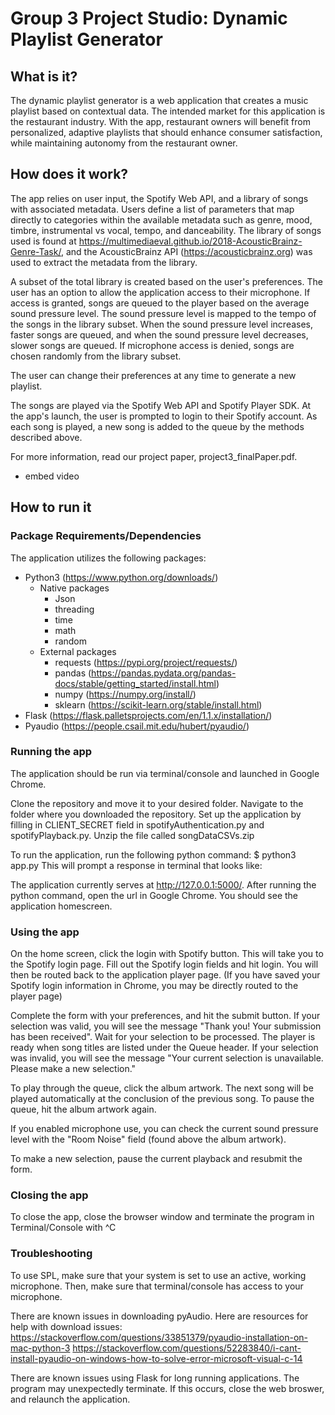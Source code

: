 # Group 3 Project Studio: Dynamic Playlist Generator

## What is it?
The dynamic playlist generator is a web application that creates a music playlist based on contextual data. The intended market for this application is the restaurant industry. With the app, restaurant owners will benefit from personalized, adaptive playlists that should enhance consumer satisfaction, while maintaining autonomy from the restaurant owner. 

## How does it work?
The app relies on user input, the Spotify Web API, and a library of songs with associated metadata.
Users define a list of parameters that map directly to categories within the available metadata such as genre, mood, timbre, instrumental vs vocal, tempo, and danceability. The library of songs used is found at https://multimediaeval.github.io/2018-AcousticBrainz-Genre-Task/, and the AcousticBrainz API (https://acousticbrainz.org) was used to extract the metadata from the library. 

A subset of the total library is created based on the user's preferences. The user has an option to allow the application access to their microphone. If access is granted, songs are queued to the player based on the average sound pressure level. The sound pressure level is mapped to the tempo of the songs in the library subset. When the sound pressure level increases, faster songs are queued, and when the sound pressure level decreases, slower songs are queued. If microphone access is denied, songs are chosen randomly from the library subset. 

The user can change their preferences at any time to generate a new playlist.

The songs are played via the Spotify Web API and Spotify Player SDK. At the app's launch, the user is prompted to login to their Spotify account. As each song is played, a new song is added to the queue by the methods described above.

For more information, read our project paper, project3_finalPaper.pdf.
- embed video

## How to run it

### Package Requirements/Dependencies
The application utilizes the following packages:
- Python3 (https://www.python.org/downloads/)
  - Native packages
    - Json
    - threading
    - time
    - math
    - random
  - External packages
    - requests (https://pypi.org/project/requests/)
    - pandas (https://pandas.pydata.org/pandas-docs/stable/getting_started/install.html)
    - numpy (https://numpy.org/install/)
    - sklearn (https://scikit-learn.org/stable/install.html)
- Flask (https://flask.palletsprojects.com/en/1.1.x/installation/)
- Pyaudio (https://people.csail.mit.edu/hubert/pyaudio/)

### Running the app
The application should be run via terminal/console and launched in Google Chrome. 

Clone the repository and move it to your desired folder. Navigate to the folder where you downloaded the repository. Set up the application by filling in CLIENT_SECRET field in spotifyAuthentication.py and spotifyPlayback.py. Unzip the file called songDataCSVs.zip

To run the application, run the following python command: $ python3 app.py 
This will prompt a response in terminal that looks like:

The application currently serves at http://127.0.0.1:5000/. After running the python command, open the url in Google Chrome. You should see the application homescreen.

### Using the app
On the home screen, click the login with Spotify button. This will take you to the Spotify login page. Fill out the Spotify login fields and hit login. You will then be routed back to the application player page. 
(If you have saved your Spotify login information in Chrome,  you may be directly routed to the player page)

Complete the form with your preferences, and hit the submit button. 
If your selection was valid, you will see the message "Thank  you!  Your submission has been received". Wait for your selection to be processed. The player is ready when song titles are listed under the Queue header.
If your  selection was invalid, you will see the message "Your current selection is unavailable. Please make a new selection." 

To play through the queue, click the album artwork. The next song will be played automatically at the conclusion of the previous song. To pause the queue, hit the album artwork again. 

If you enabled microphone use, you can check the current sound pressure level with the "Room Noise" field (found above the album artwork). 

To make a new selection, pause the current playback and resubmit the form.

### Closing the app
To close the app, close the browser window and terminate the program in Terminal/Console with ^C

### Troubleshooting
To use SPL, make sure that your system is set to use an active, working microphone. Then, make sure that terminal/console has access to your microphone.

There are known issues in downloading pyAudio. Here are resources for help with download issues: https://stackoverflow.com/questions/33851379/pyaudio-installation-on-mac-python-3
https://stackoverflow.com/questions/52283840/i-cant-install-pyaudio-on-windows-how-to-solve-error-microsoft-visual-c-14

There are known issues using Flask for long running applications. The program may unexpectedly terminate. If this occurs, close the web broswer, and relaunch the application.

